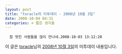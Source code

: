 ```yaml
---
layout: post
title: "toracle의 미투데이 - 2008년 10월 3일"
date: 2008-10-04 04:31
categories: ⊙ 짧은 생각들
---
```



    
      참 멋진 사람들을 많이 만나네.2008-10-03 13:12:20

    
    

이 글은 [toracle](http://me2day.net/toracle)님의 [2008년 10월 3일](http://me2day.net/toracle/2008/10/03#04:12:20)의 미투데이 내용입니다.


   
       
